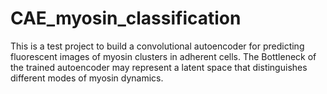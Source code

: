 # CAE_myosin_classification

This is a test project to build a convolutional autoencoder for predicting fluorescent images of myosin clusters in adherent cells. The Bottleneck of the trained autoencoder may represent a latent space that distinguishes different modes of myosin dynamics.
